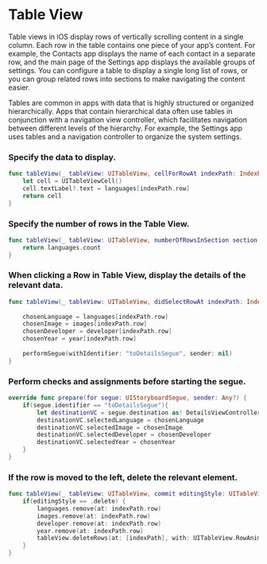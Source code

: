 # Table View

Table views in iOS display rows of vertically scrolling content in a single column. Each row in the table contains one piece of your app’s content. For example, the Contacts app displays the name of each contact in a separate row, and the main page of the Settings app displays the available groups of settings. You can configure a table to display a single long list of rows, or you can group related rows into sections to make navigating the content easier.

Tables are common in apps with data that is highly structured or organized hierarchically. Apps that contain hierarchical data often use tables in conjunction with a navigation view controller, which facilitates navigation between different levels of the hierarchy. For example, the Settings app uses tables and a navigation controller to organize the system settings.

### Specify the data to display.
```swift
func tableView(_ tableView: UITableView, cellForRowAt indexPath: IndexPath) -> UITableViewCell {
    let cell = UITableViewCell()
    cell.textLabel?.text = languages[indexPath.row]
    return cell
}
```

### Specify the number of rows in the Table View.
```swift
func tableView(_ tableView: UITableView, numberOfRowsInSection section: Int) -> Int {
    return languages.count
}
```

### When clicking a Row in Table View, display the details of the relevant data.
```swift
func tableView(_ tableView: UITableView, didSelectRowAt indexPath: IndexPath) {
        
    chosenLanguage = languages[indexPath.row]
    chosenImage = images[indexPath.row]
    chosenDeveloper = developer[indexPath.row]
    chosenYear = year[indexPath.row]
        
    performSegue(withIdentifier: "toDetailsSegue", sender: nil)
}
```

### Perform checks and assignments before starting the segue.
```swift
override func prepare(for segue: UIStoryboardSegue, sender: Any?) {
    if(segue.identifier == "toDetailsSegue"){
        let destinationVC = segue.destination as! DetailsViewController
        destinationVC.selectedLanguage = chosenLanguage
        destinationVC.selectedImage = chosenImage
        destinationVC.selectedDeveloper = chosenDeveloper
        destinationVC.selectedYear = chosenYear
    }
}
```

### If the row is moved to the left, delete the relevant element.
```swift
func tableView(_ tableView: UITableView, commit editingStyle: UITableViewCell.EditingStyle, forRowAt indexPath: IndexPath) {
    if(editingStyle == .delete) {
        languages.remove(at: indexPath.row)
        images.remove(at: indexPath.row)
        developer.remove(at: indexPath.row)
        year.remove(at: indexPath.row)
        tableView.deleteRows(at: [indexPath], with: UITableView.RowAnimation.fade)
    }
}
```
